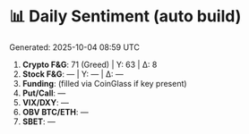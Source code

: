# 📊 Daily Sentiment (auto build)
Generated: 2025-10-04 08:59 UTC

1) **Crypto F&G**: 71 (Greed) | Y: 63 | Δ: 8
2) **Stock F&G**: — | Y: — | Δ: —
3) **Funding**: (filled via CoinGlass if key present)
4) **Put/Call**: —
5) **VIX/DXY**: —
6) **OBV BTC/ETH**: —
7) **SBET**: —
